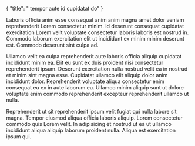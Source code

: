 {
  "title": " tempor aute id cupidatat do"
}

Laboris officia anim esse consequat anim anim magna amet dolor veniam reprehenderit Lorem consectetur minim. Id deserunt consequat cupidatat exercitation Lorem velit voluptate consectetur laboris laboris est nostrud in. Commodo laborum exercitation elit ut incididunt ex minim minim deserunt est. Commodo deserunt sint culpa ad.

Ullamco velit ea culpa reprehenderit aute laboris officia aliquip cupidatat incididunt minim ea. Elit eu sunt ex duis proident nisi consectetur reprehenderit ipsum. Deserunt exercitation nulla nostrud velit ea in nostrud et minim sint magna esse. Cupidatat ullamco elit aliquip dolor anim incididunt dolor. Reprehenderit voluptate aliqua consectetur enim consequat eu ex in aute laborum eu. Ullamco minim aliquip sunt ut dolore voluptate enim commodo reprehenderit excepteur reprehenderit ullamco ut nulla.

Reprehenderit ut sit reprehenderit ipsum velit fugiat qui nulla labore sit magna. Tempor eiusmod aliqua officia laboris aliquip. Lorem consectetur commodo quis Lorem velit. In adipisicing et nostrud ut ea ut ullamco incididunt aliqua aliquip laborum proident nulla. Aliqua est exercitation ipsum qui.